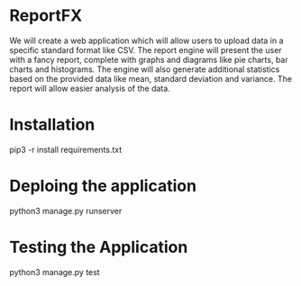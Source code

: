 # ReportFX
We will create a web application which will allow users to upload data in a specific standard format like CSV. The report engine will present the user with a fancy report, complete with graphs and diagrams like pie charts, bar charts and histograms. The engine will also generate additional statistics based on the provided data like mean, standard deviation and variance. The report will allow easier analysis of the data.

# Installation
pip3 -r install requirements.txt

# Deploing the application
python3 manage.py runserver

# Testing the Application
python3 manage.py test
